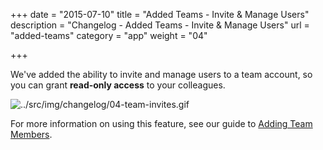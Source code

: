 +++
date = "2015-07-10"
title = "Added Teams - Invite & Manage Users"
description = "Changelog - Added Teams - Invite & Manage Users"
url = "added-teams"
category = "app"
weight = "04"

+++

We've added the ability to invite and manage users to a team account, so you can grant **read-only access** to your colleagues.

![../src/img/changelog/04-team-invites.gif](../src/img/changelog/04-team-invites.gif.png)

For more information on using this feature, see our guide to [Adding Team Members](../../using-barricade/).